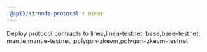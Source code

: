 ```yaml
---
'@api3/airnode-protocol': minor
---
```


Deploy protocol contracts to linea,linea-testnet, base,base-testnet, mantle,mantle-testnet, polygon-zkevm,polygon-zkevm-testnet
